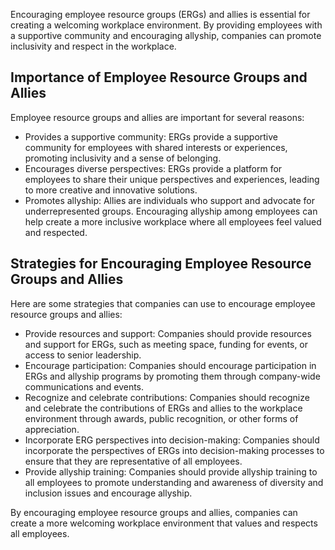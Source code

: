 
Encouraging employee resource groups (ERGs) and allies is essential for creating a welcoming workplace environment. By providing employees with a supportive community and encouraging allyship, companies can promote inclusivity and respect in the workplace.

Importance of Employee Resource Groups and Allies
-------------------------------------------------

Employee resource groups and allies are important for several reasons:

* Provides a supportive community: ERGs provide a supportive community for employees with shared interests or experiences, promoting inclusivity and a sense of belonging.
* Encourages diverse perspectives: ERGs provide a platform for employees to share their unique perspectives and experiences, leading to more creative and innovative solutions.
* Promotes allyship: Allies are individuals who support and advocate for underrepresented groups. Encouraging allyship among employees can help create a more inclusive workplace where all employees feel valued and respected.

Strategies for Encouraging Employee Resource Groups and Allies
--------------------------------------------------------------

Here are some strategies that companies can use to encourage employee resource groups and allies:

* Provide resources and support: Companies should provide resources and support for ERGs, such as meeting space, funding for events, or access to senior leadership.
* Encourage participation: Companies should encourage participation in ERGs and allyship programs by promoting them through company-wide communications and events.
* Recognize and celebrate contributions: Companies should recognize and celebrate the contributions of ERGs and allies to the workplace environment through awards, public recognition, or other forms of appreciation.
* Incorporate ERG perspectives into decision-making: Companies should incorporate the perspectives of ERGs into decision-making processes to ensure that they are representative of all employees.
* Provide allyship training: Companies should provide allyship training to all employees to promote understanding and awareness of diversity and inclusion issues and encourage allyship.

By encouraging employee resource groups and allies, companies can create a more welcoming workplace environment that values and respects all employees.
